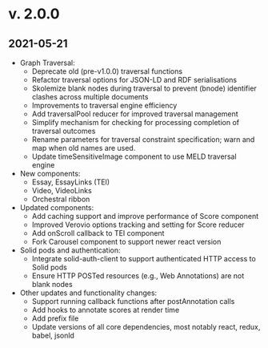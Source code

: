 # v. 2.0.0
## 2021-05-21
* Graph Traversal:
  * Deprecate old (pre-v1.0.0) traversal functions
  * Refactor traversal options for JSON-LD and RDF serialisations
  * Skolemize blank nodes during traversal to prevent (bnode) identifier clashes across multiple documents
  * Improvements to traversal engine efficiency
  * Add traversalPool reducer for improved traversal management
  * Simplify mechanism for checking for processing completion of traversal outcomes
  * Rename parameters for traversal constraint specification; warn and map when old names are used.
  * Update timeSensitiveImage component to use MELD traversal engine
* New components:
  * Essay, EssayLinks (TEI)
  * Video, VideoLinks
  * Orchestral ribbon
* Updated components:
  * Add caching support and improve performance of Score component
  * Improved Verovio options tracking and setting for Score reducer
  * Add onScroll callback to TEI component
  * Fork Carousel component to support newer react version
* Solid pods and authentication:
  * Integrate solid-auth-client to support authenticated HTTP access to Solid pods
  * Ensure HTTP POSTed resources (e.g., Web Annotations) are not blank nodes
* Other updates and functionality changes:
  * Support running callback functions after postAnnotation calls
  * Add hooks to annotate scores at render time
  * Add prefix file
  * Update versions of all core dependencies, most notably react, redux, babel, jsonld
